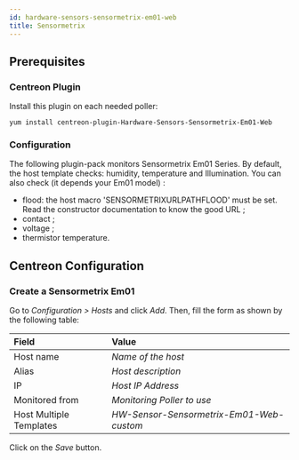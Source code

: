 ```yaml
---
id: hardware-sensors-sensormetrix-em01-web
title: Sensormetrix
---
```


## Prerequisites

### Centreon Plugin

Install this plugin on each needed poller:

``` shell
yum install centreon-plugin-Hardware-Sensors-Sensormetrix-Em01-Web
```

### Configuration

The following plugin-pack monitors Sensormetrix Em01 Series. By default, the
host template checks: humidity, temperature and Illumination. You can also check
(it depends your Em01 model) :

  - flood: the host macro 'SENSORMETRIXURLPATHFLOOD' must be set. Read the
    constructor documentation to know the good URL ;
  - contact ;
  - voltage ;
  - thermistor temperature.

## Centreon Configuration

### Create a Sensormetrix Em01

Go to *Configuration \> Hosts* and click *Add*. Then, fill the form as shown by
the following table:

| Field                                | Value                                    |
| :----------------------------------- | :--------------------------------------- |
| Host name                            | *Name of the host*                       |
| Alias                                | *Host description*                       |
| IP                                   | *Host IP Address*                        |
| Monitored from                       | *Monitoring Poller to use*               |
| Host Multiple Templates              | *HW-Sensor-Sensormetrix-Em01-Web-custom* |

Click on the *Save* button.
